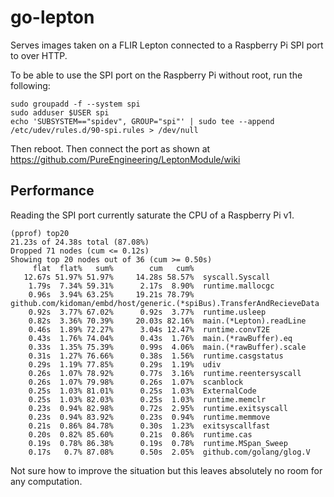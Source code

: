 go-lepton
=========

Serves images taken on a FLIR Lepton connected to a Raspberry Pi SPI port to
over HTTP.

To be able to use the SPI port on the Raspberry Pi without root, run the
following:

    sudo groupadd -f --system spi
    sudo adduser $USER spi
    echo 'SUBSYSTEM=="spidev", GROUP="spi"' | sudo tee --append /etc/udev/rules.d/90-spi.rules > /dev/null

Then reboot. Then connect the port as shown at
https://github.com/PureEngineering/LeptonModule/wiki


Performance
-----------

Reading the SPI port currently saturate the CPU of a Raspberry Pi v1.

    (pprof) top20
    21.23s of 24.38s total (87.08%)
    Dropped 71 nodes (cum <= 0.12s)
    Showing top 20 nodes out of 36 (cum >= 0.50s)
         flat  flat%   sum%        cum   cum%
       12.67s 51.97% 51.97%     14.28s 58.57%  syscall.Syscall
        1.79s  7.34% 59.31%      2.17s  8.90%  runtime.mallocgc
        0.96s  3.94% 63.25%     19.21s 78.79%  github.com/kidoman/embd/host/generic.(*spiBus).TransferAndRecieveData
        0.92s  3.77% 67.02%      0.92s  3.77%  runtime.usleep
        0.82s  3.36% 70.39%     20.03s 82.16%  main.(*Lepton).readLine
        0.46s  1.89% 72.27%      3.04s 12.47%  runtime.convT2E
        0.43s  1.76% 74.04%      0.43s  1.76%  main.(*rawBuffer).eq
        0.33s  1.35% 75.39%      0.99s  4.06%  main.(*rawBuffer).scale
        0.31s  1.27% 76.66%      0.38s  1.56%  runtime.casgstatus
        0.29s  1.19% 77.85%      0.29s  1.19%  udiv
        0.26s  1.07% 78.92%      0.77s  3.16%  runtime.reentersyscall
        0.26s  1.07% 79.98%      0.26s  1.07%  scanblock
        0.25s  1.03% 81.01%      0.25s  1.03%  ExternalCode
        0.25s  1.03% 82.03%      0.25s  1.03%  runtime.memclr
        0.23s  0.94% 82.98%      0.72s  2.95%  runtime.exitsyscall
        0.23s  0.94% 83.92%      0.23s  0.94%  runtime.memmove
        0.21s  0.86% 84.78%      0.30s  1.23%  exitsyscallfast
        0.20s  0.82% 85.60%      0.21s  0.86%  runtime.cas
        0.19s  0.78% 86.38%      0.19s  0.78%  runtime.MSpan_Sweep
        0.17s   0.7% 87.08%      0.50s  2.05%  github.com/golang/glog.V

Not sure how to improve the situation but this leaves absolutely no room for
any computation.
